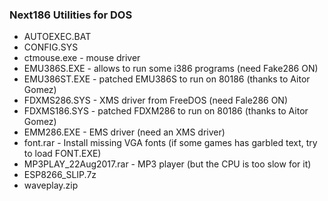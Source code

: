 ### Next186 Utilities for DOS

- AUTOEXEC.BAT
- CONFIG.SYS
- ctmouse.exe - mouse driver
- EMU386S.EXE - allows to run some i386 programs (need Fake286 ON)
- EMU386ST.EXE - patched EMU386S to run on 80186 (thanks to Aitor Gomez)
- FDXMS286.SYS - XMS driver from FreeDOS (need Fale286 ON)
- FDXMS186.SYS - patched FDXM286 to run on 80186 (thanks to Aitor Gomez)
- EMM286.EXE - EMS driver (need an XMS driver)
- font.rar - Install missing VGA fonts (if some games has garbled text, try to load FONT.EXE)
- MP3PLAY_22Aug2017.rar - MP3 player (but the CPU is too slow for it)
- ESP8266_SLIP.7z
- waveplay.zip
